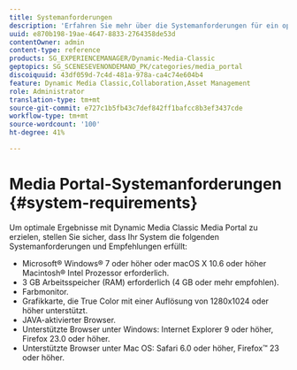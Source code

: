 ```yaml
---
title: Systemanforderungen
description: 'Erfahren Sie mehr über die Systemanforderungen für ein optimales Erlebnis mit Media Portal. '
uuid: e870b198-19ae-4647-8833-2764358de53d
contentOwner: admin
content-type: reference
products: SG_EXPERIENCEMANAGER/Dynamic-Media-Classic
geptopics: SG_SCENESEVENONDEMAND_PK/categories/media_portal
discoiquuid: 43df059d-7c4d-481a-978a-ca4c74e604b4
feature: Dynamic Media Classic,Collaboration,Asset Management
role: Administrator
translation-type: tm+mt
source-git-commit: e727c1b5fb43c7def842ff1bafcc8b3ef3437cde
workflow-type: tm+mt
source-wordcount: '100'
ht-degree: 41%

---
```



# Media Portal-Systemanforderungen {#system-requirements}

Um optimale Ergebnisse mit Dynamic Media Classic Media Portal zu erzielen, stellen Sie sicher, dass Ihr System die folgenden Systemanforderungen und Empfehlungen erfüllt:

* Microsoft® Windows® 7 oder höher oder macOS X 10.6 oder höher Macintosh® Intel Prozessor erforderlich.
* 3 GB Arbeitsspeicher (RAM) erforderlich (4 GB oder mehr empfohlen).
* Farbmonitor.
* Grafikkarte, die True Color mit einer Auflösung von 1280x1024 oder höher unterstützt.
* JAVA-aktivierter Browser.
* Unterstützte Browser unter Windows: Internet Explorer 9 oder höher, Firefox 23.0 oder höher.
* Unterstützte Browser unter Mac OS: Safari 6.0 oder höher, Firefox™ 23 oder höher.

